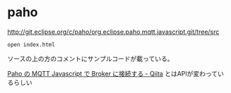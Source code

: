 # paho

http://git.eclipse.org/c/paho/org.eclipse.paho.mqtt.javascript.git/tree/src

```
open index.html
```

ソースの上の方のコメントにサンプルコードが載っている。

[Paho の MQTT Javascript で Broker に接続する - Qiita](http://qiita.com/voluntas/items/e8014a41cd052b3748bb)
とはAPIが変わっているらしい
